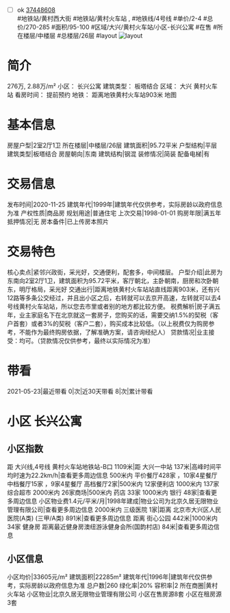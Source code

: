 - [ ] ok [37448608](https://bj.5i5j.com/ershoufang/37448608.html)  
 #地铁站/黄村西大街 #地铁站/黄村火车站 ,  #地铁线/4号线
#单价/2-4 #总价/270-285 #面积/95-100   #区域/大兴/黄村火车站/小区-长兴公寓 #在售 #所在楼层/中楼层 #总楼层/26层 #layout 
![layout](http://image2.5i5j.com//group1/M00/C8/C4/CgqJMVz0mKiALc48AAIt6XF73Jw178.jpg_P5.jpg) 
# 简介 
 276万,  2.88万/m² 
小区： 长兴公寓
建筑类型： 板塔结合
区域： 大兴 黄村火车站
看房时间： 提前预约
地铁： 距离地铁黄村火车站903米 地图
# 基本信息 
 房屋户型|2室2厅1卫
所在楼层|中楼层/26层
建筑面积|95.72平米
户型结构|平层
建筑类型|板塔结合
房屋朝向|东南
建筑结构|钢混
装修情况|简装
配备电梯|有
# 交易信息 
 发布时间|2020-11-25
建筑年代|1999年|建筑年代仅供参考，实际房龄以政府信息为准
产权性质|商品房
规划用途|普通住宅
上次交易|1998-01-01
购房年限|满五年
抵押情况|无
房本备件|已上传房本照片
# 交易特色 
 核心卖点|紧邻兴政街，采光好，交通便利，配套多，中间楼层。
户型介绍|此房为东南向2室2厅1卫，建筑面积为95.72平米，客厅朝北，主卧朝南，厨房和次卧朝东，明厅格局，采光好
交通出行|距离地铁黄村火车站站直线距离903米，还有兴12路等多条公交经过，并且出小区之后，右转就可以去京开高速，左转就可以去4号线黄村火车站站，所以您去市里或者别的地方都比较方便。
税费解析|房子满五年，业主家庭名下在北京就这一套房子，您购买的话，需要交纳1.5%的契税（客户首套）或者3%的契税（客户二套），购买成本比较低。（以上税费仅为购房参考，不能作为最终购房依据，了解准确方案，请咨询经纪人）
贷款情况|业主接受：均可。（贷款情况仅供参考，最终以实际情况为准）
# 带看 
 2021-05-23|最近带看	 0|次|近30天带看	 8|次|累计带看
# 小区 长兴公寓
## 小区指数 
 距 大兴线,4号线 黄村火车站地铁站-B口 1109米|距 大兴一中站 137米|高峰时间平均时速为22.2km/h|查看更多周边信息
500米内 平价餐厅428家 ，10家4星餐厅
中档餐厅15家 ，9家4星餐厅
高档餐厅2家|500米内 12家便利店
1000米内 137家综合超市
2000米内 26家商场|500米内 药店 33家
1000米内 银行 48家|查看更多周边信息
小区物业费1.4元/平米/月|1998年建成|物业公司为北京久居无限物业管理有限公司|查看更多周边信息
2000米内 三级医院 1家|距离 北京市大兴区人民医院(A类) (三甲/A类) 891米|查看更多周边信息
距离 街心公园 442米|1000米内 34家 健身房
距离最近健身房澳纽游泳健身会所(国韵村店) 84米|查看更多周边信息
## 小区信息 
 小区均价|33605元/m²
建筑面积|22285m²
建筑年代|1996年|建筑年代仅供参考，实际房龄以政府信息为准
总户数|260
绿化率|20%
容积率|2
所在商圈|黄村火车站
小区物业|北京久居无限物业管理有限公司
小区在售房源8套
小区在租房源3套
